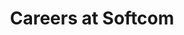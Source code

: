 ---
layout: careers-all
permalink: /careers/
title: Careers at Softcom
headline: Join us
copy: Tackle the most challenging problems facing organizations and communities in Africa.
cta_link_text: See openings
cta_copy: Are you interested in tackling some of the most challenging problems facing organisations and communities in Africa?
featured_image: https://res.cloudinary.com/softcomux/image/upload/v1533824263/sfc/headers/careers-header.jpg
image_description: Female developer pointing at code
whats-it-like: |-
    Softcom is a place of purpose, value, creativity and inspiration and the people here are the special ingredients to the magic we create. The essence of this organization is best expressed in our mission.

    “To connect people and businesses with meaningful innovation” as technology represents truly one of the ways to bridge the wide gap in development in all areas of our lives. 

    At Softcom, you get to work and interact with a team of highly skilled and professional project managers, business analysts, designers, developers and engineers, just like you. 

    At Softcom, we’re not offering you a “job.” Yes, we’re welcoming you into a family with a crucial mind-set; to create value that can enable people to become better with technology.

why_join_us:
    - 
        join_us_reason: Products with meaning
        join_us_summary: We are building a company that leads the innovation process in solving problems for people and communities in our society, through technology. 
    -
        join_us_reason: People with meaning
        join_us_summary: We value our people as the greatest assets, so we give attention to their welfare, training and development. With the right health-care plan and balanced office meal, you stay fit for the job as we provide you access to the best of learning platforms globally. 
    -
        join_us_reason: Place with meaning
        join_us_summary: Softcom is very particular about why, where, when and how you work. We have prepared one of the best working environment for you and we call it Ekonovo; an office place that is serene and conducive for creativity. 
---